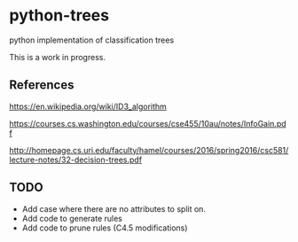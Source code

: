 # python-trees
python implementation of classification trees

This is a work in progress. 

## References

https://en.wikipedia.org/wiki/ID3_algorithm

https://courses.cs.washington.edu/courses/cse455/10au/notes/InfoGain.pdf

http://homepage.cs.uri.edu/faculty/hamel/courses/2016/spring2016/csc581/lecture-notes/32-decision-trees.pdf

## TODO
- Add case where there are no attributes to split on.
- Add code to generate rules
- Add code to prune rules (C4.5 modifications)
